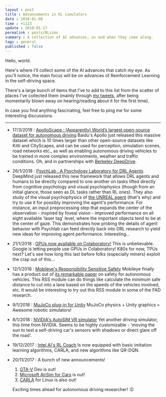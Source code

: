 ```yaml
---
layout : post
title : Advancements in RL simulators
date : 2018-01-09
time : +1123
update : 2018-01-17
permalink : posts/RLsims
summary : A collection of AI advances, as and when they come along.
tags : general
published : false
---
```


Hello, world. <br>

Here's where I'll collect some of the AI advances that catch my eye. As you'll notice, the main focus will be on advances of Reinforcement Learning in the self-driving space.

There's a large bunch of items that I've to add to this list from the scatter of places I've collected them (mainly through [my tweets](https://twitter.com/anaik96), after being momentarily blown away on hearing/reading about it for the first time).

In case you find anything fascinating, feel free to ping me for some interesting discussions.

<hr>

- 17/3/2018 : [ApolloScape : (Apparently) World’s largest open-source dataset for autonomous driving](https://medium.com/@Synced/baidu-apollo-releases-massive-self-driving-dataset-teams-up-with-berkeley-deepdrive-5e785ab4053b)
	Baidu's Apollo just released this massive dataset which is 10 times larger than other open-source datasets like Kitti and CityScapes, and can be used for perception, simulation scenes, road networks etc., as well as enabling autonomous driving vehicles to be trained in more complex environments, weather and traffic conditions. Oh, and in partnerships with [Berkeley DeepDrive](https://deepdrive.berkeley.edu).

- 26/1/2018 : [PsychLab : A Psychology Laboratory for DRL Agents](https://arxiv.org/pdf/1801.08116.pdf)
	DeepMind just released this new framework that allows DRL agents and humans to be directly compared to one another on tasks lifted directly from cognitive psychology and visual psychophysics (though from an initial glance, those seen as DL tasks rather than RL ones). They also study of the visual psychophysics of [the UNREAL agent](https://arxiv.org/abs/1611.05397) (that's why) and try to use it for possibly improving the agent's performance.
	For instance, an input preprocessing step that expands the center of the observation - inspired by foveal vision - improved performance on all eight available 'laser tag' level, where the important objects tend to be at the center of gaze. This demonstrates how probing the details of agent behavior with Psychlab can feed directly back into DRL research to yield new ideas for improving agent performance. Interesting...

- 21/1/2018 : [GPUs now available on Colaboratory!](https://www.kaggle.com/getting-started/47096#post271139)
	This is unbelievable. Google is letting people use GPUs in Colaboratory! K80s for now, TPUs next? Let's see how long this last before folks (especially miners) exploit the crap out of this...

- 12/1/2018 : [Mobileye's Responsibility Sensitive Safety](https://www.youtube.com/watch?v=eQ_uGvHlLr4)
	Mobileye finally has a product out of [its remarkable paper](https://arxiv.org/abs/1610.03295) on safety for autonomous vehicles. This RSS module can do things like calculate the minimum safe distance to cut into a lane based on the speeds of the vehicles involved, etc. It would be interesting to try out this RSS module in some of the FAD research.

- 9/1/2018 : [MuJoCo plug-in for Unity](http://www.mujoco.org/book/unity.html)
	MuJoCo physics + Unity graphics = Awesome robotic simulators!

- 8/1/2018 : [NVIDIA's AutoSIM VR simulator](https://www.vrfocus.com/2018/01/nvidia-aids-the-development-of-self-driving-cars-with-the-autosim-vr-simulator/)
	Yet another driving simulator, this time from NVIDIA. Seems to be highly customizable - 'moving the sun to test a self-driving car's sensors with shadows or direct glare off the road'.

- 19/12/2017 : [Intel AI's RL Coach](https://ai.intel.com/reinforcement-learning-coach-carla-qr-dqn/)
	Is now equipped with basic imitation learning algorithms, CARLA, and new algorithms like QR-DQN.

- 20/11/2017 : A bunch of new announcements!
	1. [GTA-V](https://github.com/ai-tor/DeepGTAV) Dev is out!
	2. [Microsoft AirSim for Cars](https://www.youtube.com/watch?v=gnz1X3UNM5Y) is out!
	3. [CARLA](https://www.youtube.com/watch?v=Hp8Dz-Zek2E) for Linux is also out!

	Exciting times ahead for autonomous driving researcher! :D


<!-- <sub>
^ Thanks to [this Quora answer](http://qr.ae/Tbc6wD)
</sub>
 -->
